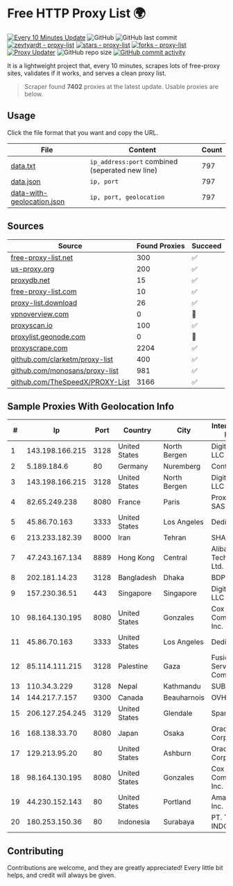 
# Free HTTP Proxy List 🌍

[![Every 10 Minutes Update](https://github.com/mertguvencli/http-proxy-list/actions/workflows/main.yml/badge.svg?branch=main)](https://github.com/mertguvencli/http-proxy-list/actions/workflows/main.yml)
![GitHub](https://img.shields.io/github/license/mertguvencli/http-proxy-list)
![GitHub last commit](https://img.shields.io/github/last-commit/mertguvencli/http-proxy-list)
[![zevtyardt - proxy-list](https://img.shields.io/static/v1?label=zevtyardt&message=proxy-list&color=blue&logo=github)](https://github.com/zevtyardt/proxy-list "Go to GitHub repo")
[![stars - proxy-list](https://img.shields.io/github/stars/zevtyardt/proxy-list?style=social)](https://github.com/zevtyardt/proxy-list)
[![forks - proxy-list](https://img.shields.io/github/forks/zevtyardt/proxy-list?style=social)](https://github.com/zevtyardt/proxy-list)
[![Proxy Updater](https://github.com/zevtyardt/proxy-list/workflows/Proxy%20Updater/badge.svg)](https://github.com/zevtyardt/proxy-list/actions?query=workflow:"Proxy+Updater")
![GitHub repo size](https://img.shields.io/github/repo-size/zevtyardt/proxy-list)
[![GitHub commit activity](https://img.shields.io/github/commit-activity/m/zevtyardt/proxy-list?logo=commits)](https://github.com/zevtyardt/proxy-list/commits/main)

It is a lightweight project that, every 10 minutes, scrapes lots of free-proxy sites, validates if it works, and serves a clean proxy list.

> Scraper found **7402** proxies at the latest update. Usable proxies are below.

## Usage

Click the file format that you want and copy the URL.

|File|Content|Count|
|----|-------|-----|
|[data.txt](https://raw.githubusercontent.com/mertguvencli/http-proxy-list/main/proxy-list/data.txt)|`ip_address:port` combined (seperated new line)|797|
|[data.json](https://raw.githubusercontent.com/mertguvencli/http-proxy-list/main/proxy-list/data.json)|`ip, port`|797|
|[data-with-geolocation.json](https://raw.githubusercontent.com/mertguvencli/http-proxy-list/main/proxy-list/data-with-geolocation.json)|`ip, port, geolocation`|797|

## Sources

|Source|Found Proxies|Succeed|
|------|-------------|-------|
|[free-proxy-list.net](https://free-proxy-list.net)|300|✅|
|[us-proxy.org](https://www.us-proxy.org)|200|✅|
|[proxydb.net](http://proxydb.net)|15|✅|
|[free-proxy-list.com](https://free-proxy-list.com/?page=&port=&type%5B%5D=http&type%5B%5D=https&up_time=0&search=Search)|10|✅|
|[proxy-list.download](https://www.proxy-list.download/HTTP)|26|✅|
|[vpnoverview.com](https://vpnoverview.com/privacy/anonymous-browsing/free-proxy-servers)|0|🚫|
|[proxyscan.io](https://www.proxyscan.io)|100|✅|
|[proxylist.geonode.com](https://proxylist.geonode.com/api/proxy-list?limit=300&page=1&sort_by=lastChecked&sort_type=desc&protocols=http,https)|0|🚫|
|[proxyscrape.com](https://api.proxyscrape.com/v2/?request=displayproxies&protocol=http&timeout=10000&country=all&ssl=all&anonymity=all)|2204|✅|
|[github.com/clarketm/proxy-list](https://raw.githubusercontent.com/clarketm/proxy-list/master/proxy-list-raw.txt)|400|✅|
|[github.com/monosans/proxy-list](https://raw.githubusercontent.com/monosans/proxy-list/main/proxies/http.txt)|981|✅|
|[github.com/TheSpeedX/PROXY-List](https://raw.githubusercontent.com/TheSpeedX/PROXY-List/master/http.txt)|3166|✅|


## Sample Proxies With Geolocation Info

|#|Ip|Port|Country|City|Internet Service Provider|
|-|--|----|-------|----|-------------------------|
|1|143.198.166.215|3128|United States|North Bergen|DigitalOcean, LLC|
|2|5.189.184.6|80|Germany|Nuremberg|Contabo GmbH|
|3|143.198.166.215|3128|United States|North Bergen|DigitalOcean, LLC|
|4|82.65.249.238|8080|France|Paris|Proxad / Free SAS|
|5|45.86.70.163|3333|United States|Los Angeles|DediPath|
|6|213.233.182.39|8000|Iran|Tehran|SHARIF-EDU|
|7|47.243.167.134|8889|Hong Kong|Central|Alibaba (US) Technology Co., Ltd.|
|8|202.181.14.23|3128|Bangladesh|Dhaka|BDPEER|
|9|157.230.36.51|443|Singapore|Singapore|DigitalOcean, LLC|
|10|98.164.130.195|8080|United States|Gonzales|Cox Communications Inc.|
|11|45.86.70.163|3333|United States|Los Angeles|DediPath|
|12|85.114.111.215|3128|Palestine|Gaza|Fusion Internet Services Company LLC|
|13|110.34.3.229|3128|Nepal|Kathmandu|SUBISU C7|
|14|144.217.7.157|9300|Canada|Beauharnois|OVH SAS|
|15|206.127.254.245|3129|United States|Glendale|Spartan Host Ltd|
|16|168.138.33.70|8080|Japan|Osaka|Oracle Corporation|
|17|129.213.95.20|80|United States|Ashburn|Oracle Corporation|
|18|98.164.130.195|8080|United States|Gonzales|Cox Communications Inc.|
|19|44.230.152.143|80|United States|Portland|Amazon.com, Inc.|
|20|180.253.150.36|80|Indonesia|Surabaya|PT. TELKOM INDONESIA|



## Contributing

Contributions are welcome, and they are greatly appreciated! Every
little bit helps, and credit will always be given.

